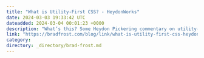```yaml
---
title: "What is Utility-First CSS? - HeydonWorks"
date: 2024-03-03 19:33:42 UTC
dateadded: 2024-03-04 00:01:23 +0000
description: "What’s this? Some Heydon Pickering commentary on utility-first CSS? Allow me to fetch my popcorn."
link: "https://bradfrost.com/blog/link/what-is-utility-first-css-heydonworks/"
category:
directory: _directory/brad-frost.md
---
```

